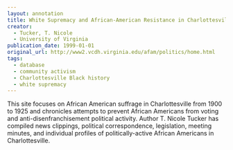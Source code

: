 ```yaml
---
layout: annotation
title: White Supremacy and African-American Resistance in Charlottesville, Virginia, 1900-1925
creator:
  - Tucker, T. Nicole
  - University of Virginia
publication_date: 1999-01-01
original_url: http://www2.vcdh.virginia.edu/afam/politics/home.html
tags:
  - database
  - community activism
  - Charlottesville Black history
  - white supremacy
---
```

This site focuses on African American suffrage in Charlottesville from 1900 to 1925 and chronicles attempts to prevent African Americans from voting and anti-disenfranchisement political activity. Author T. Nicole Tucker has compiled news clippings, political correspondence, legislation, meeting minutes, and individual profiles of politically-active African Americans in Charlottesville.
